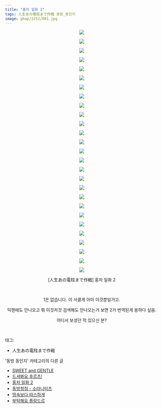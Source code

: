 ```yaml
---
title: "홍차 일화 2"
tags: 人生あの電柱まで作戦 동방_동인지
image: ghap/2252/001.jpg
---
```

<div class="article">
<p style="text-align: center; clear: none; float: none;"><img src="{{ site.nasurl }}/ghap/2252/001.jpg"/></p>
<p style="text-align: center; clear: none; float: none;"><img src="{{ site.nasurl }}/ghap/2252/002.jpg"/></p>
<p style="text-align: center; clear: none; float: none;"><img src="{{ site.nasurl }}/ghap/2252/003.jpg"/></p>
<p style="text-align: center; clear: none; float: none;"><img src="{{ site.nasurl }}/ghap/2252/004.jpg"/></p>
<p style="text-align: center; clear: none; float: none;"><img src="{{ site.nasurl }}/ghap/2252/005.jpg"/></p>
<p style="text-align: center; clear: none; float: none;"><img src="{{ site.nasurl }}/ghap/2252/006.jpg"/></p>
<p style="text-align: center; clear: none; float: none;"><img src="{{ site.nasurl }}/ghap/2252/007.jpg"/></p>
<p style="text-align: center; clear: none; float: none;"><img src="{{ site.nasurl }}/ghap/2252/008.jpg"/></p>
<p style="text-align: center; clear: none; float: none;"><img src="{{ site.nasurl }}/ghap/2252/009.jpg"/></p>
<p style="text-align: center; clear: none; float: none;"><img src="{{ site.nasurl }}/ghap/2252/010.jpg"/></p>
<p style="text-align: center; clear: none; float: none;"><img src="{{ site.nasurl }}/ghap/2252/011.jpg"/></p>
<p style="text-align: center; clear: none; float: none;"><img src="{{ site.nasurl }}/ghap/2252/012.jpg"/></p>
<p style="text-align: center; clear: none; float: none;"><img src="{{ site.nasurl }}/ghap/2252/013.jpg"/></p>
<p style="text-align: center; clear: none; float: none;"><img src="{{ site.nasurl }}/ghap/2252/014.jpg"/></p>
<p style="text-align: center; clear: none; float: none;"><img src="{{ site.nasurl }}/ghap/2252/015.jpg"/></p>
<p style="text-align: center; clear: none; float: none;"><img src="{{ site.nasurl }}/ghap/2252/016.jpg"/></p>
<p style="text-align: center; clear: none; float: none;"><img src="{{ site.nasurl }}/ghap/2252/017.jpg"/></p>
<p style="text-align: center; clear: none; float: none;"><img src="{{ site.nasurl }}/ghap/2252/018.jpg"/></p>
<p style="text-align: center; clear: none; float: none;"><img src="{{ site.nasurl }}/ghap/2252/019.jpg"/></p>
<p style="text-align: center; clear: none; float: none;"><img src="{{ site.nasurl }}/ghap/2252/020.jpg"/></p>
<p style="text-align: center; clear: none; float: none;"><img src="{{ site.nasurl }}/ghap/2252/021.jpg"/></p>
<p style="text-align: center; clear: none; float: none;"><img src="{{ site.nasurl }}/ghap/2252/022.jpg"/></p>
<p style="text-align: center; clear: none; float: none;"><img src="{{ site.nasurl }}/ghap/2252/023.jpg"/></p>
<p style="text-align: center; clear: none; float: none;"><img src="{{ site.nasurl }}/ghap/2252/024.jpg"/></p>
<p style="text-align: center; clear: none; float: none;"><img src="{{ site.nasurl }}/ghap/2252/025.jpg"/></p>
<p style="text-align: center; clear: none; float: none;"><img src="{{ site.nasurl }}/ghap/2252/026.jpg"/></p>
<p style="text-align: center; clear: none; float: none;"><img src="{{ site.nasurl }}/ghap/2252/027.jpg"/></p>
<p style="text-align: center; clear: none; float: none;">[人生あの電柱まで作戦] 홍차 일화 2</p>
<p style="text-align: center; clear: none; float: none;"><br/></p>
<p style="text-align: center; clear: none; float: none;">1은 없습니다. 이 서클게 아마 이것뿐일거고.</p>
<p style="text-align: center; clear: none; float: none;">익헨에도 안나오고 뭐 이것저것 검색해도 안나오는거 보면 2가 번역된게 용하다 싶음.</p>
<p style="text-align: center; clear: none; float: none;">어디서 보셨던 적 있으신 분?</p>
<p><br/></p>
</div><div class="tagTrail">
<p>태그: </p>
<ul>
<li>人生あの電柱まで作戦</li>
</ul>
</div><div class="another">
<p>'동방 동인지' 카테고리의 다른 글</p>
<ul>
<li><a href="/2016-09-21-ghap_2254">SWEET and GENTLE</a></li>
<li><a href="/2016-09-21-ghap_2253">드셔봐요 후르츠!</a></li>
<li><a href="/2016-09-20-ghap_2252">홍차 일화 2</a></li>
<li><a href="/2016-09-20-ghap_2251">동방청첩 - 소라니미츠</a></li>
<li><a href="/2016-09-20-ghap_2249">땅속보다 따스하게</a></li>
<li><a href="/2016-09-20-ghap_2248">부탁해요 플랑드르</a></li>
</ul>
</div><div class="cb_module cb_fluid">
<div class="cb_wrt cb_profile">
</div><!-- commentList close -->
</div>